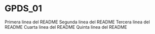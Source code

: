 # GPDS_01
Primera linea del README
Segunda linea del README
Tercera linea del README
Cuarta linea del README
Quinta linea del README
